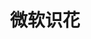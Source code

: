 ---
description: 微软大陆派告别之作，大家收藏吧。
layout: post
results:
- primaryGenreName: Entertainment
  version: '1.0'
  formattedPrice: 免费
  genreIds:
  - '6016'
  - '6008'
  artworkUrl60: http://is2.mzstatic.com/image/thumb/Purple62/v4/18/e7/1a/18e71aee-b604-ee60-e6bc-7f447d122e0b/source/60x60bb.jpg
  userRatingCountForCurrentVersion: 13
  minimumOsVersion: '8.2'
  appletvScreenshotUrls: &a []
  sellerName: Microsoft Corporation
  supportedDevices:
  - iPad2Wifi
  - iPad23G
  - iPhone4S
  - iPadThirdGen
  - iPadThirdGen4G
  - iPhone5
  - iPodTouchFifthGen
  - iPadFourthGen
  - iPadFourthGen4G
  - iPadMini
  - iPadMini4G
  - iPhone5c
  - iPhone5s
  - iPhone6
  - iPhone6Plus
  - iPodTouchSixthGen
  genres:
  - 娱乐
  - 摄影与录像
  currentVersionReleaseDate: '2016-09-28T00:15:30Z'
  trackName: 微软识花
  isVppDeviceBasedLicensingEnabled: true
  description: "邂逅一枝美丽的花儿，却不知道它的名字，它的特质，它的【动人花语】，这难道不是一件万分遗憾的事？\n微软亚洲研究院携手中国科学院植物研究所、科学出版社联合出品的“微软识花”app，其智能花卉识别和知识系统将成为你的“花儿百宝箱”。只需拍摄花儿照片或选取手机图库中的花儿图片，由植物专家标定的庞大花卉数据库将快速、精确地识别花儿，并通过花语、药用价值等信息，讲述关于花儿的小秘密，让你一秒变身识花达人!
    \ \n感谢刘冰（中科院植物研究所）、陈彬（上海辰山植物园）、徐晔春（广东省农业科学院环境园艺研究所）、林秦文（中科院植物研究所）、汪远（上海辰山植物园）、张金龙（香港嘉道理农场暨植物园）、刘博（中央民族大学）和蔡文涛（中科院植物研究所）提供的图片。\n\n【功能介绍】\n拍照识花：打开应用并拍照，即可马上识别该花卉。\n图库识花：将手机相册里的花卉图片导入本应用，即可马上识别该花卉。\n花儿知识：花卉的名称、分类、花语、药用价值……所有你想知道的，都在这里。\n\n注：该应用仅用于娱乐及教育用途。"
  price: 0
  trackId: 1153109870
  releaseDate: '2016-09-28T00:15:30Z'
  advisories: *a
  screenshotUrls:
  - http://a4.mzstatic.com/us/r30/Purple62/v4/a3/1e/db/a31edb93-6a5e-b23e-c8d4-53d901871530/screen696x696.jpeg
  - http://a3.mzstatic.com/us/r30/Purple71/v4/b8/1e/20/b81e2035-1fe0-4864-372d-f0e1b91a576e/screen696x696.jpeg
  - http://a3.mzstatic.com/us/r30/Purple62/v4/c7/30/1a/c7301ae9-78ab-166d-1f5e-8417231e1f95/screen696x696.jpeg
  - http://a1.mzstatic.com/us/r30/Purple71/v4/ef/60/e4/ef60e433-94c3-28c6-b19f-02cbbc289d64/screen696x696.jpeg
  - http://a1.mzstatic.com/us/r30/Purple62/v4/56/c0/39/56c03940-e029-3721-c1af-3d456f6706ee/screen696x696.jpeg
  artistViewUrl: https://itunes.apple.com/cn/developer/microsoft-corporation/id298856275?uo=4
  primaryGenreId: 6016
  userRatingCount: 13
  averageUserRatingForCurrentVersion: 4.5
  kind: software
  fileSizeBytes: '151473152'
  sellerUrl: https://www.microsoft.com/
  trackContentRating: 4+
  bundleId: com.microsoft.flowerrecognition
  trackCensoredName: 微软识花
  contentAdvisoryRating: 4+
  isGameCenterEnabled: false
  artistName: Microsoft Corporation
  languageCodesISO2A:
  - EN
  - ZH
  averageUserRating: 4.5
  features:
  - iosUniversal
  wrapperType: software
  artworkUrl512: http://is2.mzstatic.com/image/thumb/Purple62/v4/18/e7/1a/18e71aee-b604-ee60-e6bc-7f447d122e0b/source/512x512bb.jpg
  artworkUrl100: http://is2.mzstatic.com/image/thumb/Purple62/v4/18/e7/1a/18e71aee-b604-ee60-e6bc-7f447d122e0b/source/100x100bb.jpg
  trackViewUrl: https://geo.itunes.apple.com/cn/app/wei-ruan-shi-hua/id1153109870?mt=8&uo=4
  artistId: 298856275
  currency: CNY
  ipadScreenshotUrls:
  - http://a2.mzstatic.com/us/r30/Purple62/v4/8c/2d/bf/8c2dbf72-58ec-80db-6b1d-c6f660495a28/sc1024x768.jpeg
  - http://a3.mzstatic.com/us/r30/Purple71/v4/b8/e3/d2/b8e3d2c2-7f5f-d518-f140-bbf73aa48d2b/sc1024x768.jpeg
  - http://a2.mzstatic.com/us/r30/Purple62/v4/e3/15/58/e31558c1-479b-fd13-fc44-8bc282c83673/sc1024x768.jpeg
  - http://a3.mzstatic.com/us/r30/Purple71/v4/a9/99/31/a9993196-562f-7b3c-fe3e-acf6fc567f7b/sc1024x768.jpeg
  - http://a3.mzstatic.com/us/r30/Purple62/v4/1b/db/9a/1bdb9a51-93bf-31cd-5cea-ff60efd20346/sc1024x768.jpeg
category: 娱乐
tags: tag1
resultCount: 1
title: 微软识花

---